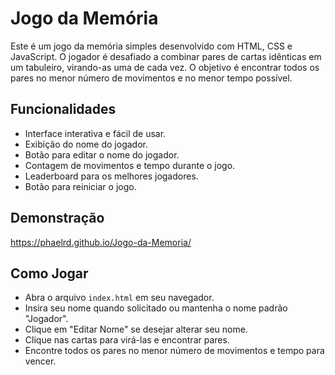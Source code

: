 # Jogo da Memória

Este é um jogo da memória simples desenvolvido com HTML, CSS e JavaScript. O jogador é desafiado a combinar pares de cartas idênticas em um tabuleiro, virando-as uma de cada vez. O objetivo é encontrar todos os pares no menor número de movimentos e no menor tempo possível.

## Funcionalidades

- Interface interativa e fácil de usar.
- Exibição do nome do jogador.
- Botão para editar o nome do jogador.
- Contagem de movimentos e tempo durante o jogo.
- Leaderboard para os melhores jogadores.
- Botão para reiniciar o jogo.

## Demonstração

https://phaelrd.github.io/Jogo-da-Memoria/

## Como Jogar

- Abra o arquivo `index.html` em seu navegador.
- Insira seu nome quando solicitado ou mantenha o nome padrão "Jogador".
- Clique em "Editar Nome" se desejar alterar seu nome.
- Clique nas cartas para virá-las e encontrar pares.
- Encontre todos os pares no menor número de movimentos e tempo para vencer.
